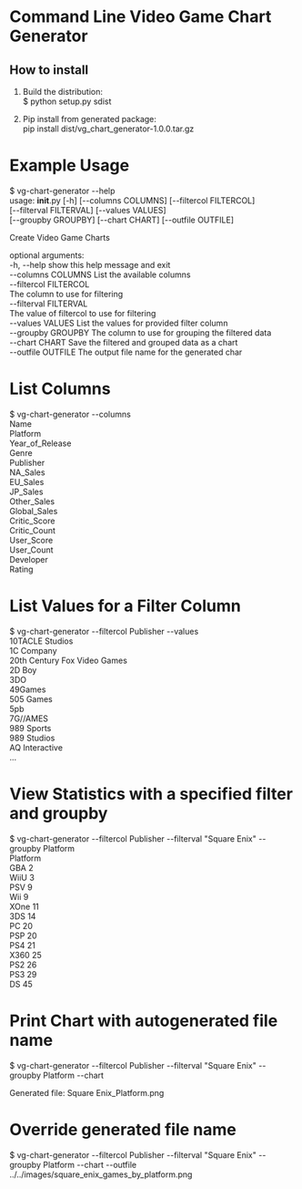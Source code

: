# Command Line Video Game Chart Generator  
  
## How to install  
1) Build the distribution:  
$ python setup.py sdist  
  
2) Pip install from generated package:  
pip install dist/vg_chart_generator-1.0.0.tar.gz  
  
# Example Usage  
$ vg-chart-generator --help  
usage: __init__.py [-h] [--columns COLUMNS] [--filtercol FILTERCOL]  
                   [--filterval FILTERVAL] [--values VALUES]  
                   [--groupby GROUPBY] [--chart CHART] [--outfile OUTFILE]  
  
Create Video Game Charts  
  
optional arguments:  
  -h, --help            show this help message and exit  
  --columns COLUMNS     List the available columns  
  --filtercol FILTERCOL  
                        The column to use for filtering  
  --filterval FILTERVAL  
                        The value of filtercol to use for filtering  
  --values VALUES       List the values for provided filter column  
  --groupby GROUPBY     The column to use for grouping the filtered data  
  --chart CHART         Save the filtered and grouped data as a chart  
  --outfile OUTFILE     The output file name for the generated char  
  
  
# List Columns  
  
$ vg-chart-generator --columns  
Name  
Platform  
Year_of_Release  
Genre  
Publisher  
NA_Sales  
EU_Sales  
JP_Sales  
Other_Sales  
Global_Sales  
Critic_Score  
Critic_Count  
User_Score  
User_Count  
Developer  
Rating  
  
  
# List Values for a Filter Column  
$ vg-chart-generator --filtercol Publisher --values  
10TACLE Studios  
1C Company  
20th Century Fox Video Games  
2D Boy  
3DO  
49Games  
505 Games  
5pb  
7G//AMES  
989 Sports  
989 Studios  
AQ Interactive  
...  
  
# View Statistics with a specified filter and groupby  
$ vg-chart-generator --filtercol Publisher --filterval "Square Enix" --groupby Platform  
Platform  
GBA      2  
WiiU     3  
PSV      9  
Wii      9  
XOne    11  
3DS     14  
PC      20  
PSP     20  
PS4     21  
X360    25  
PS2     26  
PS3     29  
DS      45  
  
# Print Chart with autogenerated file name  
$ vg-chart-generator --filtercol Publisher --filterval "Square Enix" --groupby Platform --chart  
  
Generated file: Square Enix_Platform.png  
  
# Override generated file name  
  
$ vg-chart-generator --filtercol Publisher --filterval "Square Enix" --groupby Platform --chart --outfile ../../images/square_enix_games_by_platform.png  
